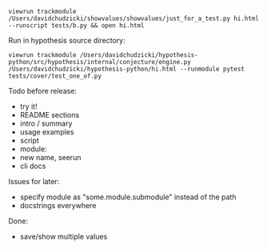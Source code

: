 




```
viewrun trackmodule /Users/davidchudzicki/showvalues/showvalues/just_for_a_test.py hi.html --runscript tests/b.py && open hi.html
```

Run in hypothesis source directory:

```
viewrun trackmodule /Users/davidchudzicki/hypothesis-python/src/hypothesis/internal/conjecture/engine.py /Users/davidchudzicki/hypothesis-python/hi.html --runmodule pytest tests/cover/test_one_of.py
```




Todo before release:

- try it!
- README sections
 - intro / summary
 - usage examples
  - script
  - module:
- new name, seerun
- cli docs


Issues for later:

- specify module as "some.module.submodule" instead of the path
- docstrings everywhere




Done:

- save/show multiple values
